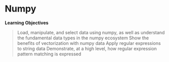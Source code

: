 # Numpy
**Learning Objectives**

>Load, manipulate, and select data using numpy, as well as understand the fundamental data types in the numpy ecosystem
>Show the benefits of vectorization with numpy data
>Apply regular expressions to string data
>Demonstrate, at a high level, how regular expression pattern matching is expressed
